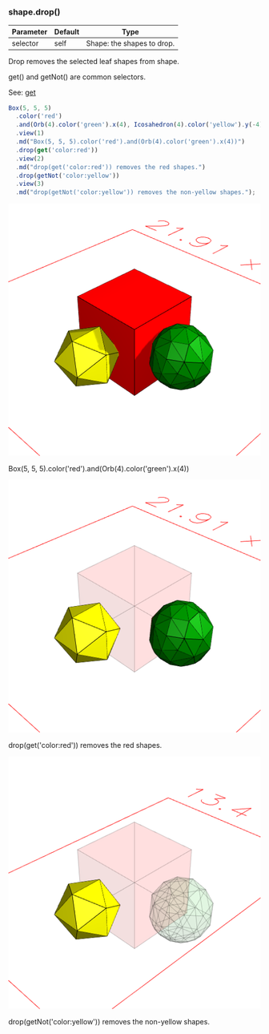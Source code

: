 ### shape.drop()
Parameter|Default|Type
---|---|---
|selector|self|Shape: the shapes to drop.

Drop removes the selected leaf shapes from shape.

get() and getNot() are common selectors.

See: [get](#https://raw.githubusercontent.com/jsxcad/JSxCAD/master/nb/api/get.nb)

```JavaScript
Box(5, 5, 5)
  .color('red')
  .and(Orb(4).color('green').x(4), Icosahedron(4).color('yellow').y(-4))
  .view(1)
  .md("Box(5, 5, 5).color('red').and(Orb(4).color('green').x(4))")
  .drop(get('color:red'))
  .view(2)
  .md("drop(get('color:red')) removes the red shapes.")
  .drop(getNot('color:yellow'))
  .view(3)
  .md("drop(getNot('color:yellow')) removes the non-yellow shapes.");
```

![Image](drop.md.0.png)

Box(5, 5, 5).color('red').and(Orb(4).color('green').x(4))

![Image](drop.md.1.png)

drop(get('color:red')) removes the red shapes.

![Image](drop.md.2.png)

drop(getNot('color:yellow')) removes the non-yellow shapes.
